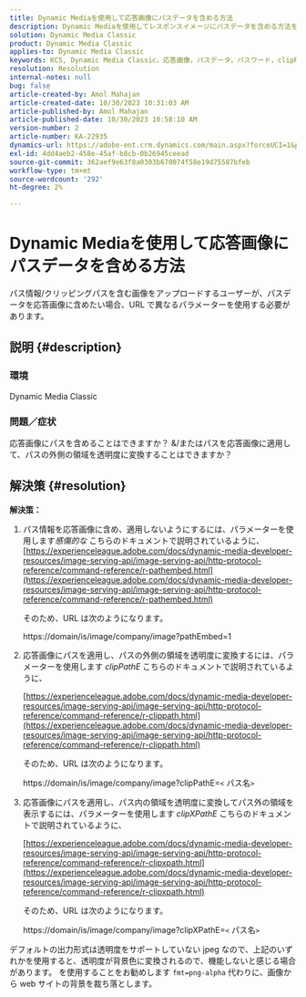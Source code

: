 ```yaml
---
title: Dynamic Mediaを使用して応答画像にパスデータを含める方法
description: Dynamic Mediaを使用してレスポンスイメージにパスデータを含める方法を説明します。 要件に応じて異なるパラメーターを使用します。
solution: Dynamic Media Classic
product: Dynamic Media Classic
applies-to: Dynamic Media Classic
keywords: KCS, Dynamic Media Classic，応答画像，パスデータ，パスワード，clipPathE
resolution: Resolution
internal-notes: null
bug: false
article-created-by: Amol Mahajan
article-created-date: 10/30/2023 10:31:03 AM
article-published-by: Amol Mahajan
article-published-date: 10/30/2023 10:58:10 AM
version-number: 2
article-number: KA-22935
dynamics-url: https://adobe-ent.crm.dynamics.com/main.aspx?forceUCI=1&pagetype=entityrecord&etn=knowledgearticle&id=bf3a8068-0f77-ee11-8179-6045bd006149
exl-id: 4dd4aeb2-458e-45af-b8cb-0b26945ceead
source-git-commit: 362aef9e63f8a0303b670074f58e19d75587bfeb
workflow-type: tm+mt
source-wordcount: '292'
ht-degree: 2%

---
```


# Dynamic Mediaを使用して応答画像にパスデータを含める方法


パス情報/クリッピングパスを含む画像をアップロードするユーザーが、パスデータを応答画像に含めたい場合、URL で異なるパラメーターを使用する必要があります。

## 説明 {#description}


### <b>環境</b>

Dynamic Media Classic



### <b>問題／症状</b>

応答画像にパスを含めることはできますか？
&amp;/またはパスを応答画像に適用して、パスの外側の領域を透明度に変換することはできますか？


## 解決策 {#resolution}

<b>解決策：</b>
1. パス情報を応答画像に含め、適用しないようにするには、パラメーターを使用します&#x200B;*感傷的な* こちらのドキュメントで説明されているように、
   [https://experienceleague.adobe.com/docs/dynamic-media-developer-resources/image-serving-api/image-serving-api/http-protocol-reference/command-reference/r-pathembed.html](https://experienceleague.adobe.com/docs/dynamic-media-developer-resources/image-serving-api/image-serving-api/http-protocol-reference/command-reference/r-pathembed.html)


   そのため、URL は次のようになります。

   https://domain/is/image/company/image?pathEmbed=1
2. 応答画像にパスを適用し、パスの外側の領域を透明度に変換するには、パラメーターを使用します *clipPathE* こちらのドキュメントで説明されているように、

   [https://experienceleague.adobe.com/docs/dynamic-media-developer-resources/image-serving-api/image-serving-api/http-protocol-reference/command-reference/r-clippath.html](https://experienceleague.adobe.com/docs/dynamic-media-developer-resources/image-serving-api/image-serving-api/http-protocol-reference/command-reference/r-clippath.html)


   そのため、URL は次のようになります。


   https://domain/is/image/company/image?clipPathE=`<` パス名`>`
3. 応答画像にパスを適用し、パス内の領域を透明度に変換してパス外の領域を表示するには、パラメーターを使用します *clipXPathE* こちらのドキュメントで説明されているように、

   [https://experienceleague.adobe.com/docs/dynamic-media-developer-resources/image-serving-api/image-serving-api/http-protocol-reference/command-reference/r-clipxpath.html](https://experienceleague.adobe.com/docs/dynamic-media-developer-resources/image-serving-api/image-serving-api/http-protocol-reference/command-reference/r-clipxpath.html)


   そのため、URL は次のようになります。


   https://domain/is/image/company/image?clipXPathE=`<` パス名`>`


デフォルトの出力形式は透明度をサポートしていない jpeg なので、上記のいずれかを使用すると、透明度が背景色に変換されるので、機能しないと感じる場合があります。 を使用することをお勧めします `fmt=png-alpha` 代わりに、画像から web サイトの背景を裁ち落とします。

